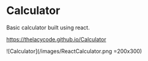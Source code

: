 # Calculator

Basic calculator built using react.

https://thelacycode.github.io/Calculator

![Calculator](/images/ReactCalculator.png =200x300)
